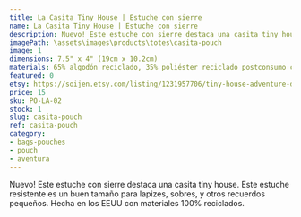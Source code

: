 ```yaml
---
title: La Casita Tiny House | Estuche con sierre
name: La Casita Tiny House | Estuche con sierre
description: Nuevo! Este estuche con sierre destaca una casita tiny house. Este estuche resistente es un buen tamaño para lapizes, sobres, y otros recuerdos pequeños. Hecha en los EEUU con materiales 100% reciclados.
imagePath: \assets\images\products\totes\casita-pouch
image: 1
dimensions: 7.5" x 4" (19cm x 10.2cm)
materials: 65% algodón reciclado, 35% poliéster reciclado postconsumo certificad
featured: 0
etsy: https://soijen.etsy.com/listing/1231957706/tiny-house-adventure-dog-zippered-pouch?utm_source=Copy&utm_medium=ListingManager&utm_campaign=Share&utm_term=so.lmsm&share_time=1695259504465
price: 15
sku: PO-LA-02
stock: 1
slug: casita-pouch
ref: casita-pouch
category:
- bags-pouches
- pouch
- aventura
---
```

Nuevo! Este estuche con sierre destaca una casita tiny house. Este estuche resistente es un buen tamaño para lapizes, sobres, y otros recuerdos pequeños. Hecha en los EEUU con materiales 100% reciclados.

